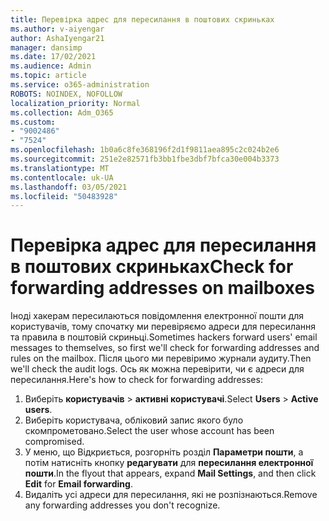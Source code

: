 ```yaml
---
title: Перевірка адрес для пересилання в поштових скриньках
ms.author: v-aiyengar
author: AshaIyengar21
manager: dansimp
ms.date: 17/02/2021
ms.audience: Admin
ms.topic: article
ms.service: o365-administration
ROBOTS: NOINDEX, NOFOLLOW
localization_priority: Normal
ms.collection: Adm_O365
ms.custom:
- "9002486"
- "7524"
ms.openlocfilehash: 1b0a6c8fe368196f2d1f9811aea895c2c024b2e6
ms.sourcegitcommit: 251e2e82571fb3bb1fbe3dbf7bfca30e004b3373
ms.translationtype: MT
ms.contentlocale: uk-UA
ms.lasthandoff: 03/05/2021
ms.locfileid: "50483928"
---
```

# <a name="check-for-forwarding-addresses-on-mailboxes"></a><span data-ttu-id="d3b02-102">Перевірка адрес для пересилання в поштових скриньках</span><span class="sxs-lookup"><span data-stu-id="d3b02-102">Check for forwarding addresses on mailboxes</span></span>

<span data-ttu-id="d3b02-103">Іноді хакерам пересилаються повідомлення електронної пошти для користувачів, тому спочатку ми перевіряємо адреси для пересилання та правила в поштовій скриньці.</span><span class="sxs-lookup"><span data-stu-id="d3b02-103">Sometimes hackers forward users' email messages to themselves, so first we'll check for forwarding addresses and rules on the mailbox.</span></span> <span data-ttu-id="d3b02-104">Після цього ми перевіримо журнали аудиту.</span><span class="sxs-lookup"><span data-stu-id="d3b02-104">Then we'll check the audit logs.</span></span> <span data-ttu-id="d3b02-105">Ось як можна перевірити, чи є адреси для пересилання.</span><span class="sxs-lookup"><span data-stu-id="d3b02-105">Here's how to check for forwarding addresses:</span></span>

1. <span data-ttu-id="d3b02-106">Виберіть **користувачів**  >  **активні користувачі**.</span><span class="sxs-lookup"><span data-stu-id="d3b02-106">Select **Users** > **Active users**.</span></span>
1. <span data-ttu-id="d3b02-107">Виберіть користувача, обліковий запис якого було скомпрометовано.</span><span class="sxs-lookup"><span data-stu-id="d3b02-107">Select the user whose account has been compromised.</span></span>
1. <span data-ttu-id="d3b02-108">У меню, що Відкриється, розгорніть розділ **Параметри пошти**, а потім натисніть кнопку **редагувати** для **пересилання електронної пошти**.</span><span class="sxs-lookup"><span data-stu-id="d3b02-108">In the flyout that appears, expand **Mail Settings**, and then click **Edit** for **Email forwarding**.</span></span>
1. <span data-ttu-id="d3b02-109">Видаліть усі адреси для пересилання, які не розпізнаються.</span><span class="sxs-lookup"><span data-stu-id="d3b02-109">Remove any forwarding addresses you don't recognize.</span></span>